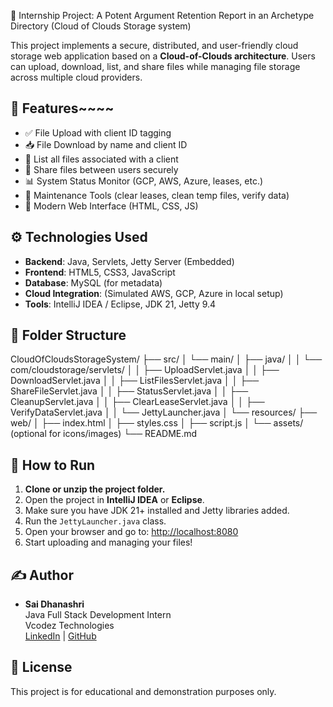 📂 Internship Project:
A Potent Argument Retention Report in an Archetype Directory (Cloud of Clouds Storage system) 

This project implements a secure, distributed, and user-friendly cloud storage web application based on a **Cloud-of-Clouds architecture**. Users can upload, download, list, and share files while managing file storage across multiple cloud providers.

## 📌 Features~~~~

- ✅ File Upload with client ID tagging
- 📥 File Download by name and client ID
- 📄 List all files associated with a client
- 🔁 Share files between users securely
- 📊 System Status Monitor (GCP, AWS, Azure, leases, etc.)
- 🧹 Maintenance Tools (clear leases, clean temp files, verify data)
- 🎨 Modern Web Interface (HTML, CSS, JS)

## ⚙️ Technologies Used

- **Backend**: Java, Servlets, Jetty Server (Embedded)
- **Frontend**: HTML5, CSS3, JavaScript
- **Database**: MySQL (for metadata)
- **Cloud Integration**: (Simulated AWS, GCP, Azure in local setup)
- **Tools**: IntelliJ IDEA / Eclipse, JDK 21, Jetty 9.4

## 📁 Folder Structure
CloudOfCloudsStorageSystem/
├── src/
│ └── main/
│ ├── java/
│ │ └── com/cloudstorage/servlets/
│ │ ├── UploadServlet.java
│ │ ├── DownloadServlet.java
│ │ ├── ListFilesServlet.java
│ │ ├── ShareFileServlet.java
│ │ ├── StatusServlet.java
│ │ ├── CleanupServlet.java
│ │ ├── ClearLeaseServlet.java
│ │ ├── VerifyDataServlet.java
│ │ └── JettyLauncher.java
│ └── resources/
├── web/
│ ├── index.html
│ ├── styles.css
│ ├── script.js
│ └── assets/ (optional for icons/images)
└── README.md


## 🚀 How to Run

1. **Clone or unzip the project folder.**
2. Open the project in **IntelliJ IDEA** or **Eclipse**.
3. Make sure you have JDK 21+ installed and Jetty libraries added.
4. Run the `JettyLauncher.java` class.
5. Open your browser and go to: [http://localhost:8080](http://localhost:8080)
6. Start uploading and managing your files!

## ✍️ Author
- **Sai Dhanashri**  
  Java Full Stack Development Intern  
  Vcodez Technologies  
  [LinkedIn](#) | [GitHub](#)

## 📃 License
This project is for educational and demonstration purposes only.